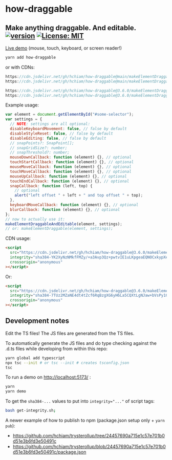 # how-draggable

## Make anything draggable. And editable. [![version](https://img.shields.io/npm/v/how-draggable.svg?style=flat-square&color=423a73)](https://www.npmjs.com/package/how-draggable) [![License: MIT](https://img.shields.io/badge/License-MIT-yellow.svg)](https://github.com/hchiam/how-draggable/blob/main/LICENSE)

[Live demo](https://codepen.io/hchiam/full/pobxgBo) (mouse, touch, keyboard, or screen reader!)

```sh
yarn add how-draggable
```

or with CDNs:

```js
https://cdn.jsdelivr.net/gh/hchiam/how-draggable@main/makeElementDraggable.js
https://cdn.jsdelivr.net/gh/hchiam/how-draggable@main/makeElementDraggableAndEditable.js
```

```js
https://cdn.jsdelivr.net/gh/hchiam/how-draggable@3.6.0/makeElementDraggable.js
https://cdn.jsdelivr.net/gh/hchiam/how-draggable@3.6.0/makeElementDraggableAndEditable.js
```

Example usage:

```js
var element = document.getElementById("#some-selector");
var settings = {
  // NOTE: settings are all optional:
  disableKeyboardMovement: false, // false by default
  disableStyleReset: false, // false by default
  disableEditing: false, // false by default
  // snapPoints?: SnapPoint[];
  // snapGridSize?: number;
  // snapThreshold?: number;
  mouseDownCallback: function (element) {}, // optional
  touchStartCallback: function (element) {}, // optional
  mouseMoveCallback: function (element) {}, // optional
  touchMoveCallback: function (element) {}, // optional
  mouseUpCallback: function (element) {}, // optional
  touchEndCallback: function (element) {}, // optional
  snapCallback: function (left, top) {
    // optional
    alert("left offset " + left + " and top offset " + top);
  },
  keyboardMoveCallback: function (element) {}, // optional
  blurCallback: function (element) {}, // optional
};
// now to actually use it:
makeElementDraggableAndEditable(element, settings);
// or: makeElementDraggable(element, settings);
```

CDN usage:

```html
<script
  src="https://cdn.jsdelivr.net/gh/hchiam/how-draggable@3.6.0/makeElementDraggable.js"
  integrity="sha384-YK2XyNzNMkfFMZy/+a3Avp3Qz+pwtvIE1uLKpgeaEQNOCxkypXeEVbjNuTadBnFJ"
  crossorigin="anonymous"
></script>
```

Or:

```html
<script
  src="https://cdn.jsdelivr.net/gh/hchiam/how-draggable@3.6.0/makeElementDraggableAndEditable.js"
  integrity="sha384-7TUz2MZaNE4dt4tZcf6RqBzgXG6yH6La5CQXtLgNJaw+bVsPy1GfyRuZFBJq9d9i"
  crossorigin="anonymous"
></script>
```

## Development notes

Edit the TS files! The JS files are generated from the TS files.

To automatically generate the JS files and do type checking against the .d.ts files while developing from within this repo:

```sh
yarn global add typescript
npx tsc --init # or tsc --init # creates tsconfig.json
tsc
```

To run a demo on <http://localhost:5173/> :

```sh
yarn
yarn demo
```

To get the `sha384-...` values to put into `integrity="..."` of script tags:

```sh
bash get-integrity.sh;
```

A newer example of how to publish to npm (package.json setup only + `yarn pub`):

- <https://github.com/hchiam/trysterollup/tree/24457690a715e1c57e701b0d51e3b6fd3e50491c>
- <https://github.com/hchiam/trysterollup/blob/24457690a715e1c57e701b0d51e3b6fd3e50491c/package.json>
